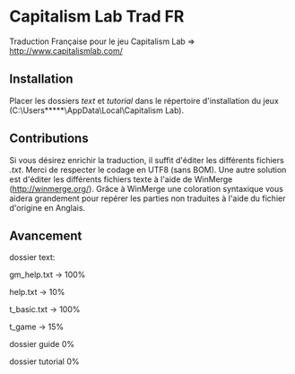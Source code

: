 Capitalism Lab Trad FR
======================

Traduction Française pour le jeu Capitalism Lab => http://www.capitalismlab.com/

Installation
------------

Placer les dossiers *text* et *tutorial* dans le répertoire d'installation du jeux (C:\Users\*****\AppData\Local\Capitalism Lab).

Contributions
-------------

Si vous désirez enrichir la traduction, il suffit d'éditer les différents fichiers *.txt*. Merci de respecter le codage en UTF8 (sans BOM).
Une autre solution est d'éditer les différents fichiers texte à l'aide de WinMerge (http://winmerge.org/). Grâce à WinMerge une coloration syntaxique vous aidera grandement pour repérer les parties non traduites à l'aide du fichier d'origine en Anglais.

Avancement
----------

dossier text:

gm_help.txt -> 100%

help.txt -> 10%

t_basic.txt -> 100%

t_game -> 15%

dossier guide 0%

dossier tutorial 0%